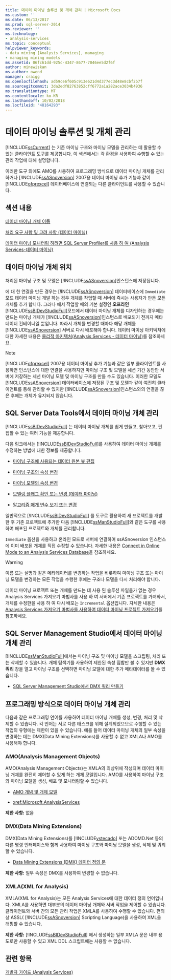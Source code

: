 ```yaml
---
title: 데이터 마이닝 솔루션 및 개체 관리 | Microsoft Docs
ms.custom: ''
ms.date: 06/13/2017
ms.prod: sql-server-2014
ms.reviewer: ''
ms.technology:
- analysis-services
ms.topic: conceptual
helpviewer_keywords:
- data mining [Analysis Services], managing
- managing mining models
ms.assetid: 06fc61dd-925c-4347-8677-7046ee5d2f6f
author: minewiskan
ms.author: owend
manager: craigg
ms.openlocfilehash: ad59ce6f605c913e621d4d377ec3d48e8cbf2b7f
ms.sourcegitcommit: 3da2edf82763852cff6772a1a282ace3034b4936
ms.translationtype: MT
ms.contentlocale: ko-KR
ms.lasthandoff: 10/02/2018
ms.locfileid: "48164293"
---
```

# <a name="management-of-data-mining-solutions-and-objects"></a>데이터 마이닝 솔루션 및 개체 관리
  [!INCLUDE[ssCurrent](../../includes/sscurrent-md.md)] 는 기존 마이닝 구조와 마이닝 모델을 관리하는 데 활용할 수 있는 클라이언트 도구를 제공합니다. 이 섹션에서는 각 환경을 사용하여 수행할 수 있는 관리 작업에 대해 설명합니다.  
  
 이러한 도구 외에도 AMO를 사용하여 프로그래밍 방식으로 데이터 마이닝 개체를 관리하거나 [!INCLUDE[ssASnoversion](../../includes/ssasnoversion-md.md)] 2007용 데이터 마이닝 추가 기능과 같이 [!INCLUDE[ofprexcel](../../includes/ofprexcel-md.md)] 데이터베이스에 연결되는 다른 클라이언트를 사용할 수 있습니다.  
  
## <a name="in-this-section"></a>섹션 내용  
 [데이터 마이닝 개체 이동](moving-data-mining-objects.md)  
  
 [처리 요구 사항 및 고려 사항 &#40;데이터 마이닝&#41;](processing-requirements-and-considerations-data-mining.md)  
  
 [데이터 마이닝 모니터링 하려면 SQL Server Profiler를 사용 하 여 &#40;Analysis Services-데이터 마이닝&#41;](using-sql-server-profiler-to-monitor-data-mining-analysis-services-data-mining.md)  
  
## <a name="location-of-data-mining-objects"></a>데이터 마이닝 개체 위치  
 처리된 마이닝 구조 및 모델은 [!INCLUDE[ssASnoversion](../../includes/ssasnoversion-md.md)]인스턴스에 저장됩니다.  
  
 에 대 한 연결을 만든 경우는 [!INCLUDE[ssASnoversion](../../includes/ssasnoversion-md.md)] 데이터베이스에 `Immediate` 모드 데이터 마이닝 개발 하는 경우 개체를 작업할 때 서버에 즉시는 사용자가 만든 모든 개체를 추가 합니다. 그러나 에서 작업할 때의 기본 설정인 **오프라인** [!INCLUDE[ssBIDevStudioFull](../../includes/ssbidevstudiofull-md.md)]모드에서 데이터 마이닝 개체를 디자인하는 경우에는 만드는 마이닝 개체가 [!INCLUDE[ssASnoversion](../../includes/ssasnoversion-md.md)]인스턴스로 배포되기 전까지 메타데이터 컨테이너일 뿐입니다. 따라서 개체를 변경할 때마다 해당 개체를 [!INCLUDE[ssASnoversion](../../includes/ssasnoversion-md.md)] 서버로 다시 배포해야 합니다. 데이터 마이닝 아키텍처에 대한 자세한 내용은 [물리적 아키텍처&#40;Analysis Services - 데이터 마이닝&#41;](physical-architecture-analysis-services-data-mining.md)를 참조하세요.  
  
> [!NOTE]  
>  [!INCLUDE[ofprexcel](../../includes/ofprexcel-md.md)] 2007용 데이터 마이닝 추가 기능과 같은 일부 클라이언트를 사용하면 인스턴스에 대한 연결을 사용하지만 마이닝 구조 및 모델을 세션 기간 동안만 서버에 저장하는 세션 마이닝 모델 및 마이닝 구조를 만들 수도 있습니다. 이러한 모델도 [!INCLUDE[ssASnoversion](../../includes/ssasnoversion-md.md)] 데이터베이스에 저장된 구조 및 모델과 같이 여전히 클라이언트를 통해 관리할 수 있지만 [!INCLUDE[ssASnoversion](../../includes/ssasnoversion-md.md)]인스턴스와의 연결을 끊은 후에는 개체가 유지되지 않습니다.  
  
## <a name="managing-data-mining-objects-in-sql-server-data-tools"></a>SQL Server Data Tools에서 데이터 마이닝 개체 관리  
 [!INCLUDE[ssBIDevStudioFull](../../includes/ssbidevstudiofull-md.md)] 는 데이터 마이닝 개체를 쉽게 만들고, 찾아보고, 편집할 수 있는 여러 기능을 제공합니다.  
  
 다음 링크에서는 [!INCLUDE[ssBIDevStudioFull](../../includes/ssbidevstudiofull-md.md)]를 사용하여 데이터 마이닝 개체를 수정하는 방법에 대한 정보를 제공합니다.  
  
-   [마이닝 구조에 사용되는 데이터 원본 뷰 편집](edit-the-data-source-view-used-for-a-mining-structure.md)  
  
-   [마이닝 구조의 속성 변경](change-the-properties-of-a-mining-structure.md)  
  
-   [마이닝 모델의 속성 변경](change-the-properties-of-a-mining-model.md)  
  
-   [모델링 플래그 확인 또는 변경 &#40;데이터 마이닝&#41;](modeling-flags-data-mining.md)  
  
-   [알고리즘 매개 변수 보기 또는 변경](view-or-change-algorithm-parameters.md)  
  
 일반적으로 [!INCLUDE[ssBIDevStudioFull](../../includes/ssbidevstudiofull-md.md)] 를 도구로 활용하여 새 프로젝트를 개발한 후 기존 프로젝트에 추가한 다음 [!INCLUDE[ssManStudioFull](../../includes/ssmanstudiofull-md.md)]와 같은 도구를 사용하여 배포된 프로젝트와 개체를 관리합니다.  
  
 `Immediate` 옵션을 사용하고 온라인 모드로 서버에 연결하여 ssASnoversion 인스턴스에 이미 배포된 개체를 직접 수정할 수 있습니다. 자세한 내용은 [Connect in Online Mode to an Analysis Services Database](../multidimensional-models/connect-in-online-mode-to-an-analysis-services-database.md)을 참조하세요.  
  
> [!WARNING]  
>  이름 또는 설명과 같은 메타데이터를 변경하는 작업을 비롯하여 마이닝 구조 또는 마이닝 모델을 변경하는 모든 작업을 수행한 후에는 구조나 모델을 다시 처리해야 합니다.  
  
 데이터 마이닝 프로젝트 또는 개체를 만드는 데 사용 된 솔루션 파일을가 없는 경우 Analysis Services 가져오기 마법사를 사용 하 여 서버에서 기존 프로젝트를 가져와서, 개체를 수정한을 사용 하 여 다시 배포는 `Incremental` 옵션입니다. 자세한 내용은 [Analysis Services 가져오기 마법사를 사용하여 데이터 마이닝 프로젝트 가져오기](import-a-data-mining-project-using-the-analysis-services-import-wizard.md)를 참조하세요.  
  
## <a name="managing-data-mining-objects-in-sql-server-management-studio"></a>SQL Server Management Studio에서 데이터 마이닝 개체 관리  
 [!INCLUDE[ssManStudioFull](../../includes/ssmanstudiofull-md.md)]에서는 마이닝 구조 및 마이닝 모델을 스크립팅, 처리 또는 삭제할 수 있습니다. 개체 탐색기를 사용하여 제한된 속성 집합만 볼 수 있지만 **DMX 쿼리** 창을 열고 마이닝 구조를 선택하면 마이닝 모델에 대한 추가 메타데이터를 볼 수 있습니다.  
  
-   [SQL Server Management Studio에서 DMX 쿼리 만들기](create-a-dmx-query-in-sql-server-management-studio.md)  
  
## <a name="managing-data-mining-objects-programmatically"></a>프로그래밍 방식으로 데이터 마이닝 개체 관리  
 다음과 같은 프로그래밍 언어를 사용하여 데이터 마이닝 개체를 생성, 변경, 처리 및 삭제할 수 있습니다. 각 언어는 서로 다른 태스크를 위해 설계되었으므로 수행할 수 있는 작업의 유형에는 제한이 있을 수 있습니다. 예를 들어 데이터 마이닝 개체의 일부 속성을 변경하는 데는 DMX(Data Mining Extensions)를 사용할 수 없고 XMLA나 AMO를 사용해야 합니다.  
  
### <a name="analysis-management-objects-amo"></a>AMO(Analysis Management Objects)  
 AMO(Analysis Management Objects)는 XMLA의 최상위에 작성되며 데이터 마이닝 개체를 완전히 제어할 수 있게 하는 개체 모델입니다. AMO를 사용하여 마이닝 구조와 마이닝 모델을 생성, 배포 및 모니터링할 수 있습니다.  
  
-   [AMO 개념 및 개체 모델](../multidimensional-models/analysis-management-objects/amo-concepts-and-object-model.md)  
  
-   <xref:Microsoft.AnalysisServices>  
  
 **제한 사항:** 없음  
  
### <a name="data-mining-extensions-dmx"></a>DMX(Data Mining Extensions)  
 DMX(Data Mining Extensions)를 [!INCLUDE[vstecado](../../includes/vstecado-md.md)] 또는 ADOMD.Net 등의 다른 명령 인터페이스와 함께 사용하여 마이닝 구조와 마이닝 모델을 생성, 삭제 및 쿼리할 수 있습니다.  
  
-   [Data Mining Extensions &#40;DMX&#41; 데이터 정의 문](/sql/dmx/dmx-statements-data-definition)  
  
 **제한 사항:** 일부 속성은 DMX를 사용하여 변경할 수 없습니다.  
  
### <a name="xml-for-analysis-xmla"></a>XMLA(XML for Analysis)  
 XMLA(XML for Analysis)는 모든 Analysis Services에 대한 데이터 정의 언어입니다. XMLA를 사용하면 대부분의 데이터 마이닝 개체와 서버 작업을 제어할 수 있습니다. 클라이언트와 서버 간의 모든 관리 작업은 XMLA를 사용하여 수행할 수 있습니다. 편의상 ASSL( [!INCLUDE[ssASnoversion](../../includes/ssasnoversion-md.md)] Scripting Language)을 사용하여 XML을 래핑할 수 있습니다.  
  
 **제한 사항:** [!INCLUDE[ssBIDevStudioFull](../../includes/ssbidevstudiofull-md.md)] 에서 생성하는 일부 XMLA 문은 내부 용도로만 사용할 수 있고 XML DDL 스크립트에는 사용할 수 없습니다.  
  
## <a name="see-also"></a>관련 항목  
 [개발자 가이드 &#40;Analysis Services&#41;](../analysis-services-developer-documentation.md)  
  
  
